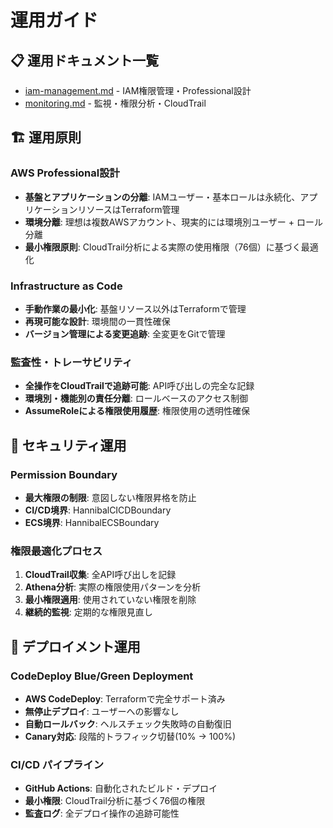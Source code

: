 # 運用ガイド

## 📋 運用ドキュメント一覧

- [iam-management.md](./iam-management.md) - IAM権限管理・Professional設計
- [monitoring.md](./monitoring.md) - 監視・権限分析・CloudTrail

## 🏗️ 運用原則

### AWS Professional設計
- **基盤とアプリケーションの分離**: IAMユーザー・基本ロールは永続化、アプリケーションリソースはTerraform管理
- **環境分離**: 理想は複数AWSアカウント、現実的には環境別ユーザー + ロール分離
- **最小権限原則**: CloudTrail分析による実際の使用権限（76個）に基づく最適化

### Infrastructure as Code
- **手動作業の最小化**: 基盤リソース以外はTerraformで管理
- **再現可能な設計**: 環境間の一貫性確保
- **バージョン管理による変更追跡**: 全変更をGitで管理

### 監査性・トレーサビリティ
- **全操作をCloudTrailで追跡可能**: API呼び出しの完全な記録
- **環境別・機能別の責任分離**: ロールベースのアクセス制御
- **AssumeRoleによる権限使用履歴**: 権限使用の透明性確保

## 🔐 セキュリティ運用

### Permission Boundary
- **最大権限の制限**: 意図しない権限昇格を防止
- **CI/CD境界**: HannibalCICDBoundary
- **ECS境界**: HannibalECSBoundary

### 権限最適化プロセス
1. **CloudTrail収集**: 全API呼び出しを記録
2. **Athena分析**: 実際の権限使用パターンを分析
3. **最小権限適用**: 使用されていない権限を削除
4. **継続的監視**: 定期的な権限見直し

## 🚀 デプロイメント運用

### CodeDeploy Blue/Green Deployment
- **AWS CodeDeploy**: Terraformで完全サポート済み
- **無停止デプロイ**: ユーザーへの影響なし
- **自動ロールバック**: ヘルスチェック失敗時の自動復旧
- **Canary対応**: 段階的トラフィック切替(10% → 100%)

### CI/CD パイプライン
- **GitHub Actions**: 自動化されたビルド・デプロイ
- **最小権限**: CloudTrail分析に基づく76個の権限
- **監査ログ**: 全デプロイ操作の追跡可能性